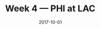 ---
layout: game
title: Week 4 — PHI at LAC
season: 2017
game_id: 2017_04_PHI_LAC
week: 4
date: 2017-10-01
home_team: LAC
away_team: PHI
final_home: 24
final_away: 26
pbp_url: /assets/data/pbp/2017/2017_04_PHI_LAC.csv.gz
---